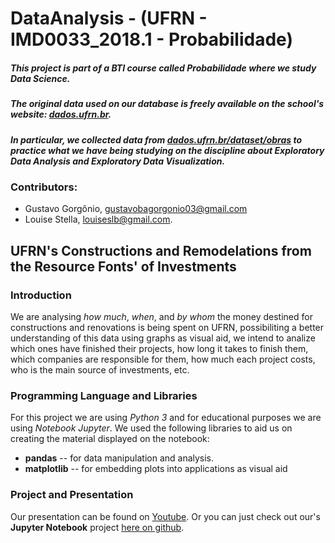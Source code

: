 # DataAnalysis - (UFRN - IMD0033\_2018.1 - Probabilidade)

##### This project is part of a **BTI** course called **Probabilidade** where we study Data Science.

##### The original data used on our database is freely available on the school's website: [dados.ufrn.br](dados.ufrn.br).

##### In particular, we collected data from [dados.ufrn.br/dataset/obras](http://dados.ufrn.br/dataset/obras) to practice what we have being studying on the discipline about **Exploratory Data Analysis** and **Exploratory Data Visualization**.


### Contributors:
 - Gustavo Gorgônio, gustavobagorgonio03@gmail.com
 - Louise Stella, louiseslb@gmail.com.



## UFRN's Constructions and Remodelations from the Resource Fonts' of Investments

### Introduction
We are analysing *how much*, *when*, and *by whom* the money destined for constructions and renovations is being spent on UFRN, possibiliting a better understanding of this data using graphs as visual aid, we intend to analize which ones have finished their projects, how long it takes to finish them, which companies are responsible for them, how much each project costs, who is the main source of investments, etc.


### Programming Language and Libraries
For this project we are using *Python 3* and for educational purposes we are using *Notebook Jupyter*.
We used the following libraries to aid us on creating the material displayed on the notebook:

- **pandas** -- for data manipulation and analysis.
- **matplotlib** -- for embedding plots into applications as visual aid


### Project and Presentation
Our presentation can be found on [Youtube](http://dados.ufrn.br/dataset/obras).
Or you can just check out our's **Jupyter Notebook** project [here on github](https://github.com/louisestella/DataAnalysis/blob/master/obras.ipynb).
